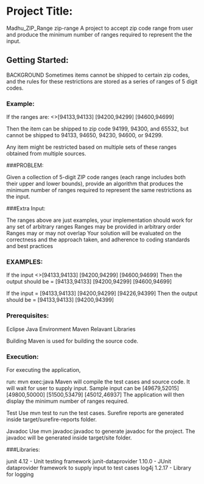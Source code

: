 # Project Title:

Madhu_ZIP_Range
zip-range A project to accept zip code range from user and produce the minimum number of ranges required to represent the the input.

## Getting Started:

BACKGROUND Sometimes items cannot be shipped to certain zip codes, and the rules for these restrictions are stored as a series of ranges of 5 digit codes. 

### Example:

If the ranges are:
<>[94133,94133] [94200,94299] [94600,94699]

Then the item can be shipped to zip code 94199, 94300, and 65532, but cannot be shipped to 94133, 94650, 94230, 94600, or 94299.

Any item might be restricted based on multiple sets of these ranges obtained from multiple sources.

###PROBLEM:

Given a collection of 5-digit ZIP code ranges (each range includes both their upper and lower bounds), provide an algorithm that produces the minimum number of ranges required to represent the same restrictions as the input.

###Extra Input: 

The ranges above are just examples, your implementation should work for any set of arbitrary ranges
Ranges may be provided in arbitrary order
Ranges may or may not overlap
Your solution will be evaluated on the correctness and the approach taken, and adherence to coding standards and best practices

### EXAMPLES: 

If the input <>[94133,94133] [94200,94299] [94600,94699] Then the output should be = [94133,94133] [94200,94299] [94600,94699]

If the input = [94133,94133] [94200,94299] [94226,94399] Then the output should be = [94133,94133] [94200,94399]

### Prerequisites:

Eclipse
Java Environment
Maven 
Relavant Libraries 

Building Maven is used for building the source code.

### Execution:
For executing the application, 

run: mvn exec:java Maven will compile the test cases and source code. It will wait for user to supply input. Sample input can be [49679,52015] [49800,50000] [51500,53479] [45012,46937] The application will then display the minimum number of ranges required.

Test Use mvn test to run the test cases. Surefire reports are generated inside target/surefire-reports folder.

Javadoc Use mvn javadoc:javadoc to generate javadoc for the project. The javadoc will be generated inside target/site folder.

###Libraries: 

junit 4.12 - Unit testing framework junit-dataprovider 1.10.0 - JUnit dataprovider framework to supply input to test cases log4j 1.2.17 - Library for logging
